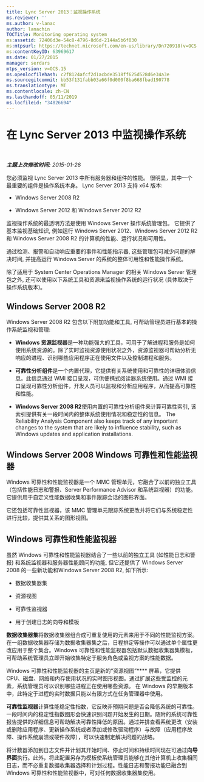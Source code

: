 ```yaml
---
title: Lync Server 2013：监视操作系统
ms.reviewer: ''
ms.author: v-lanac
author: lanachin
TOCTitle: Monitoring operating system
ms:assetid: 72406d3e-54c8-4796-8d6d-2144a5b6f030
ms:mtpsurl: https://technet.microsoft.com/en-us/library/Dn720918(v=OCS.15)
ms:contentKeyID: 63969617
ms.date: 01/27/2015
manager: serdars
mtps_version: v=OCS.15
ms.openlocfilehash: c2f8124afcf2d1acbde3518ff625d528d6e34a3e
ms.sourcegitcommit: bb53f131fabb03a66f0d000f8ba668fbad190778
ms.translationtype: MT
ms.contentlocale: zh-CN
ms.lasthandoff: 05/11/2019
ms.locfileid: "34826694"
---
```

<div data-xmlns="http://www.w3.org/1999/xhtml">

<div class="topic" data-xmlns="http://www.w3.org/1999/xhtml" data-msxsl="urn:schemas-microsoft-com:xslt" data-cs="http://msdn.microsoft.com/en-us/">

<div data-asp="http://msdn2.microsoft.com/asp">

# <a name="monitoring-operating-system-in-lync-server-2013"></a>在 Lync Server 2013 中监视操作系统

</div>

<div id="mainSection">

<div id="mainBody">

<span> </span>

_**主题上次修改时间:** 2015-01-26_

您必须监视 Lync Server 2013 中所有服务器和组件的性能。 很明显，其中一个最重要的组件是操作系统本身。 Lync Server 2013 支持 x64 版本:

  - Windows Server 2008 R2

  - Windows Server 2012 和 Windows Server 2012 R2

监视操作系统的最透明方法是使用 Windows Server 操作系统管理包。 它提供了基本监视基础知识, 例如运行 Windows Server 2012、Windows Server 2012 R2 和 Windows Server 2008 R2 的计算机的性能、运行状况和可用性。

通过检测、报警和自动响应重要的事件和性能指示器, 这些管理包可减少问题的解决时间, 并提高运行 Windows Server 的系统的整体可用性和性能操作系统。

除了适用于 System Center Operations Manager 的相关 Windows Server 管理包之外, 还可以使用以下系统工具和资源来监视操作系统的运行状况 (具体取决于操作系统版本)。

<div>

## <a name="windows-server2008r2"></a>Windows Server 2008 R2

Windows Server 2008 R2 包含以下附加功能和工具, 可帮助管理员进行基本的操作系统监视和管理:

  - **Windows 资源监视器**是一种功能强大的工具，可用于了解进程和服务是如何使用系统资源的。除了实时监视资源使用状况之外，资源监视器可帮助分析无响应的进程、识别哪些应用程序正在使用文件以及控制进程和服务。

  - **可靠性分析组件**是一个内置代理，它提供有关系统使用和可靠性的详细体验信息。此信息通过 WMI 接口呈现，可供便携式阅读器系统使用。通过 WMI 接口呈现可靠性分析组件，开发人员可以监视和分析应用程序，从而提高可靠性和性能。

  - **Windows Server 2008 R2**使用内置的可靠性分析组件来计算可靠性索引, 该索引提供有关一段时间内的整体系统使用情况和稳定性的信息。 The Reliability Analysis Component also keeps track of any important changes to the system that are likely to influence stability, such as Windows updates and application installations.

</div>

<div>

## <a name="windows-server2008-windows-reliability-and-performance-monitor"></a>Windows Server 2008 Windows 可靠性和性能监视器

Windows 可靠性和性能监视器是一个 MMC 管理单元，它融合了以前的独立工具（包括性能日志和警报、Server Performance Advisor 和系统监视器）的功能。它提供用于自定义性能数据收集和事件跟踪会话的图形界面。

它还包括可靠性监视器，该 MMC 管理单元跟踪系统更改并将它们与系统稳定性进行比较，提供其关系的图形视图。

</div>

<div>

## <a name="windows-reliability-and-performance-monitor"></a>Windows 可靠性和性能监视器

虽然 Windows 可靠性和性能监视器结合了一些以前的独立工具 (如性能日志和警报) 和系统监视器和服务器性能顾问的功能, 但它还提供了 Windows Server 2008 的一些新功能和Windows Server 2008 R2, 如下所示:

  - 数据收集器集

  - 资源视图

  - 可靠性监视器

  - 用于创建日志的向导和模板

**数据收集器集**将数据收集器组合成可重复使用的元素来用于不同的性能监视方案。在一组数据收集器存储为数据收集器集之后，日程排定等操作可以通过单个属性更改应用于整个集合。Windows 可靠性和性能监视器包括默认数据收集器集模板，可帮助系统管理员立即开始收集特定于服务角色或监视方案的性能数据。

Windows 可靠性和性能监视器的主页是新的“资源视图”**** 屏幕，它提供 CPU、磁盘、网络和内存使用状况的实时图形视图。通过扩展这些受监控的元素，系统管理员可以识别哪些进程正在使用哪些资源。 在 Windows 的早期版本中，此特定于进程的实时数据只能以有限方式在任务管理器中使用。

**可靠性监视器**计算性能稳定性指数，它反映非预期问题是否会降低系统的可靠性。一段时间内的稳定性指数图形会快速识别问题开始发生的日期。随附的系统可靠性报告提供的详细信息可帮助解决可靠性降低的原因。通过并排查看系统更改（安装或删除应用程序、更新操作系统或者添加或修改驱动程序）与故障（应用程序故障、操作系统崩溃或硬件故障），可以快速制定解决问题的战略。

将计数器添加到日志文件并计划其开始时间、停止时间和持续时间现在可通过**向导界面**执行。此外，将此配置另存为模板使系统管理员能够在其他计算机上收集相同日志，而不必重复数据收集器选择和计划过程。性能日志和警报功能已融合到 Windows 可靠性和性能监视器中，可对任何数据收集器集使用。

</div>

</div>

<span> </span>

</div>

</div>

</div>

